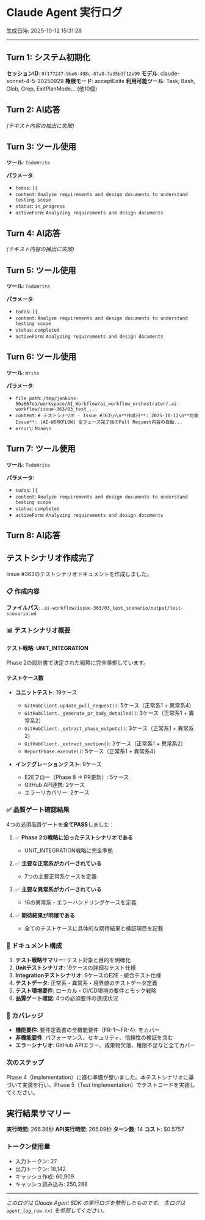 # Claude Agent 実行ログ

生成日時: 2025-10-12 15:31:28

---

## Turn 1: システム初期化

**セッションID**: `9f177247-9be6-498c-87a8-7a35b3f12e99`
**モデル**: claude-sonnet-4-5-20250929
**権限モード**: acceptEdits
**利用可能ツール**: Task, Bash, Glob, Grep, ExitPlanMode... (他10個)

## Turn 2: AI応答

*(テキスト内容の抽出に失敗)*

## Turn 3: ツール使用

**ツール**: `TodoWrite`

**パラメータ**:
- `todos`: `[{`
- `content`: `Analyze requirements and design documents to understand testing scope`
- `status`: `in_progress`
- `activeForm`: `Analyzing requirements and design documents`

## Turn 4: AI応答

*(テキスト内容の抽出に失敗)*

## Turn 5: ツール使用

**ツール**: `TodoWrite`

**パラメータ**:
- `todos`: `[{`
- `content`: `Analyze requirements and design documents to understand testing scope`
- `status`: `completed`
- `activeForm`: `Analyzing requirements and design documents`

## Turn 6: ツール使用

**ツール**: `Write`

**パラメータ**:
- `file_path`: `/tmp/jenkins-56a667ea/workspace/AI_Workflow/ai_workflow_orchestrator/.ai-workflow/issue-363/03_test_...`
- `content`: `# テストシナリオ - Issue #363\n\n**作成日**: 2025-10-12\n**対象Issue**: [AI-WORKFLOW] 全フェーズ完了後のPull Request内容の自動...`
- `error\`: `None\n`

## Turn 7: ツール使用

**ツール**: `TodoWrite`

**パラメータ**:
- `todos`: `[{`
- `content`: `Analyze requirements and design documents to understand testing scope`
- `status`: `completed`
- `activeForm`: `Analyzing requirements and design documents`

## Turn 8: AI応答

## テストシナリオ作成完了

Issue #363のテストシナリオドキュメントを作成しました。

### 📋 作成内容

**ファイルパス**: `.ai-workflow/issue-363/03_test_scenario/output/test-scenario.md`

### 📊 テストシナリオ概要

#### テスト戦略: UNIT_INTEGRATION
Phase 2の設計書で決定された戦略に完全準拠しています。

#### テストケース数
- **ユニットテスト**: 19ケース
  - `GitHubClient.update_pull_request()`: 5ケース（正常系1 + 異常系4）
  - `GitHubClient._generate_pr_body_detailed()`: 3ケース（正常系1 + 異常系2）
  - `GitHubClient._extract_phase_outputs()`: 3ケース（正常系1 + 異常系2）
  - `GitHubClient._extract_section()`: 3ケース（正常系1 + 異常系2）
  - `ReportPhase.execute()`: 5ケース（正常系1 + 異常系4）

- **インテグレーションテスト**: 9ケース
  - E2Eフロー（Phase 8 → PR更新）: 5ケース
  - GitHub API連携: 2ケース
  - エラーリカバリー: 2ケース

### ✅ 品質ゲート確認結果

4つの必須品質ゲートを**全てPASS**しました：

1. ✅ **Phase 2の戦略に沿ったテストシナリオである**
   - UNIT_INTEGRATION戦略に完全準拠

2. ✅ **主要な正常系がカバーされている**
   - 7つの主要正常系ケースを定義

3. ✅ **主要な異常系がカバーされている**
   - 16の異常系・エラーハンドリングケースを定義

4. ✅ **期待結果が明確である**
   - 全てのテストケースに具体的な期待結果と検証項目を記載

### 📝 ドキュメント構成

1. **テスト戦略サマリー**: テスト対象と目的を明確化
2. **Unitテストシナリオ**: 19ケースの詳細なテスト仕様
3. **Integrationテストシナリオ**: 9ケースのE2E・統合テスト仕様
4. **テストデータ**: 正常系・異常系・境界値のテストデータ定義
5. **テスト環境要件**: ローカル・CI/CD環境の要件とモック戦略
6. **品質ゲート確認**: 4つの必須要件の達成状況

### 🎯 カバレッジ

- **機能要件**: 要件定義書の全機能要件（FR-1〜FR-4）をカバー
- **非機能要件**: パフォーマンス、セキュリティ、信頼性の検証を含む
- **エラーシナリオ**: GitHub APIエラー、成果物欠落、権限不足など全てカバー

### 次のステップ

Phase 4（Implementation）に進む準備が整いました。本テストシナリオに基づいて実装を行い、Phase 5（Test Implementation）でテストコードを実装してください。

## 実行結果サマリー

**実行時間**: 266.36秒
**API実行時間**: 265.09秒
**ターン数**: 14
**コスト**: $0.5757

### トークン使用量
- 入力トークン: 27
- 出力トークン: 18,142
- キャッシュ作成: 60,909
- キャッシュ読み込み: 250,288

---

*このログは Claude Agent SDK の実行ログを整形したものです。*
*生ログは `agent_log_raw.txt` を参照してください。*
